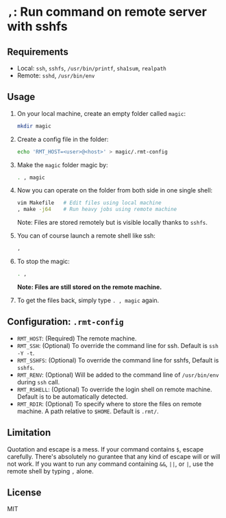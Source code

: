 # `,`: Run command on remote server with sshfs

## Requirements

- Local: `ssh`, `sshfs`, `/usr/bin/printf`, `sha1sum`, `realpath`
- Remote: `sshd`, `/usr/bin/env`

## Usage

1. On your local machine, create an empty folder called `magic`:

    ```bash
    mkdir magic
    ```

1. Create a config file in the folder:

    ```bash
    echo 'RMT_HOST=<user>@<host>' > magic/.rmt-config
    ```

1. Make the `magic` folder magic by:

    ```bash
    . , magic
    ```

1. Now you can operate on the folder from both side in one single shell:

    ```bash
    vim Makefile   # Edit files using local machine
    , make -j64    # Run heavy jobs using remote machine
    ```
    Note: Files are stored remotely but is visible locally thanks to `sshfs`.

1. You can of course launch a remote shell like ssh:

    ```bash
    ,
    ```

1. To stop the magic:

    ```bash
    . ,
    ```
    **Note: Files are still stored on the remote machine.**

1. To get the files back, simply type `. , magic` again.

## Configuration: `.rmt-config`

- `RMT_HOST`: (Required) The remote machine.
- `RMT_SSH`: (Optional) To override the command line for ssh. Default is `ssh -Y -t`.
- `RMT_SSHFS`: (Optional) To override the command line for sshfs, Default is `sshfs`.
- `RMT_RENV`: (Optional) Will be added to the command line of `/usr/bin/env` during `ssh` call.
- `RMT_RSHELL`: (Optional) To override the login shell on remote machine. Default is to be automatically detected.
- `RMT_RDIR`: (Optional) To specify where to store the files on remote machine. A path relative to `$HOME`. Default is `.rmt/`.

## Limitation

Quotation and escape is a mess.
If your command contains `$`, escape carefully.
There's absolutely no gurantee that any kind of escape will or will not work.
If you want to run any command containing `&&`, `||`, or `|`, use the remote shell by typing `,` alone.

## License

MIT
